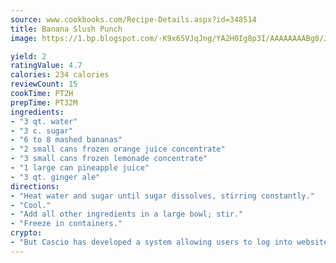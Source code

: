 ```yaml
---
source: www.cookbooks.com/Recipe-Details.aspx?id=348514
title: Banana Slush Punch
image: https://1.bp.blogspot.com/-K9x65VJqJng/YA2H0Ig8p3I/AAAAAAAABg0/JRKr7ZzesxofwlGw6YudXad_aQn9BD52QCLcBGAsYHQ/s299/2.png

yield: 2
ratingValue: 4.7
calories: 234 calories
reviewCount: 15
cookTime: PT2H
prepTime: PT32M
ingredients:
- "3 qt. water"
- "3 c. sugar"
- "6 to 8 mashed bananas"
- "2 small cans frozen orange juice concentrate"
- "3 small cans frozen lemonade concentrate"
- "1 large can pineapple juice"
- "3 qt. ginger ale"
directions:
- "Heat water and sugar until sugar dissolves, stirring constantly."
- "Cool."
- "Add all other ingredients in a large bowl; stir."
- "Freeze in containers."
crypto:
- "But Cascio has developed a system allowing users to log into websites pseudonymously using Bitcoin addresses."
---
```

